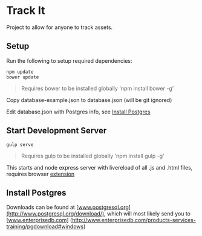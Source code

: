 # Track It

Project to allow for anyone to track assets.

## Setup

Run the following to setup required dependencies:
```
npm update
bower update
```

> Requires bower to be installed globally 'npm install bower -g'

Copy database-example.json to database.json (will be git ignored)

Edit database.json with Postgres info, see [Install Postgres](#install-postgres)

## Start Development Server

```
gulp serve
```

> Requires gulp to be installed globally 'npm install gulp -g'

This starts and node express server with livereload of all .js and .html files, requires browser [extension](http://livereload.com/extensions/)

## Install Postgres

Downloads can be found at [www.postgresql.org](http://www.postgresql.org/download/), which will most likely send you
to [www.enterprisedb.com] (http://www.enterprisedb.com/products-services-training/pgdownload#windows)

